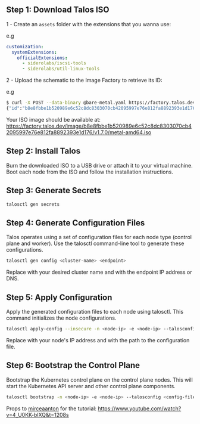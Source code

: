 ## Step 1: Download Talos ISO

1 - Create an `assets` folder with the extensions that you wanna use:

e.g

```yaml
customization:
  systemExtensions:
    officialExtensions:
      - siderolabs/iscsi-tools
      - siderolabs/util-linux-tools
```

2 - Upload the schematic to the Image Factory to retrieve its ID:

e.g 

```bash
$ curl -X POST --data-binary @bare-metal.yaml https://factory.talos.dev/schematics
{"id":"b8e8fbbe1b520989e6c52c8dc8303070cb42095997e76e812fa8892393e1d176"}
```

Your ISO image should be available at:
https://factory.talos.dev/image/b8e8fbbe1b520989e6c52c8dc8303070cb42095997e76e812fa8892393e1d176/v1.7.0/metal-amd64.iso


## Step 2: Install Talos

Burn the downloaded ISO to a USB drive or attach it to your virtual machine. Boot each node from the ISO and follow the installation instructions.

## Step 3: Generate Secrets

```bash
talosctl gen secrets
```

## Step 4: Generate Configuration Files

Talos operates using a set of configuration files for each node type (control plane and worker). Use the talosctl command-line tool to generate these configurations.

```bash
talosctl gen config <cluster-name> <endpoint>
```

Replace <cluster-name> with your desired cluster name and <endpoint> with the endpoint IP address or DNS.

## Step 5: Apply Configuration

Apply the generated configuration files to each node using talosctl. This command initializes the node configurations.

```bash
talosctl apply-config --insecure -n <node-ip> -e <node-ip> --talosconfig <config-file> 
```

Replace <node-ip> with your node's IP address and <config-file> with the path to the configuration file.

## Step 6: Bootstrap the Control Plane

Bootstrap the Kubernetes control plane on the control plane nodes. This will start the Kubernetes API server and other control plane components.

```bash
talosctl bootstrap -n <node-ip> -e <node-ip> --talosconfig <config-file> 
```

Props to [mirceaanton](https://github.com/mirceanton) for the tutorial: https://www.youtube.com/watch?v=4_U0KK-blXQ&t=1208s